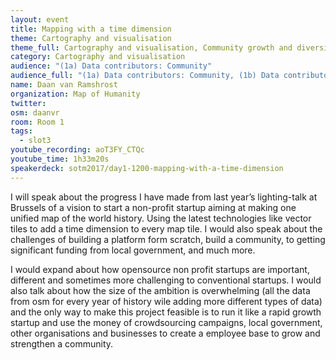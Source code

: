 ```yaml
---
layout: event
title: Mapping with a time dimension
theme: Cartography and visualisation
theme_full: Cartography and visualisation, Community growth and diversity, outreach, Contribution & data collection, Organisational, legal
category: Cartography and visualisation
audience: "(1a) Data contributors: Community"
audience_full: "(1a) Data contributors: Community, (1b) Data contributors: Public administration (open data, data feedback...), (1c) Data contributors: Companies (data feedback, driven by need of data...), (2b) Data users: Non-profit and public service, (2c) Data users: Personal"
name: Daan van Ramshrost
organization: Map of Humanity
twitter: 
osm: daanvr
room: Room 1
tags:
  - slot3
youtube_recording: aoT3FY_CTQc
youtube_time: 1h33m20s
speakerdeck: sotm2017/day1-1200-mapping-with-a-time-dimension
---
```

I will speak about the progress I have made from last year’s lighting-talk at Brussels of a vision to start a non-profit startup aiming at making one unified map of the world history. Using the latest technologies like vector tiles to add a time dimension to every map tile. 
I would also speak about the challenges of building a platform form scratch, build a community, to getting significant funding from local government, and much more.

I would expand about how opensource non profit startups are important, different and sometimes more challenging to conventional startups.
I would also talk about how the size of the ambition is overwhelming (all the data from osm for every year of history wile adding more different types of data) and the only way to make this project feasible is to run it like a rapid growth startup and use the money of crowdsourcing campaigns, local government, other organisations and businesses to create a employee base to grow and strengthen a community.

